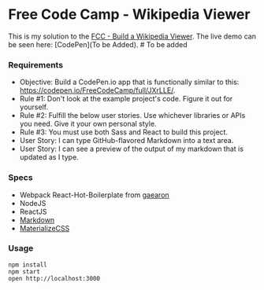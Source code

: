 Free Code Camp - Wikipedia Viewer
=====================

This is my solution to the [FCC - Build a Wikipedia Viewer](https://www.freecodecamp.com/challenges/build-a-markdown-previewer).
The live demo can be seen here: [CodePen](To be Added). # To be added

### Requirements
* Objective: Build a CodePen.io app that is functionally similar to this: https://codepen.io/FreeCodeCamp/full/JXrLLE/.
* Rule #1: Don't look at the example project's code. Figure it out for yourself.
* Rule #2: Fulfill the below user stories. Use whichever libraries or APIs you need. Give it your own personal style.
* Rule #3: You must use both Sass and React to build this project.
* User Story: I can type GitHub-flavored Markdown into a text area.
* User Story: I can see a preview of the output of my markdown that is updated as I type.


### Specs

* Webpack React-Hot-Boilerplate from [gaearon](https://github.com/gaearon/react-hot-boilerplate)
* NodeJS
* ReactJS
* [Markdown](https://github.com/chjj/marked)
* [MaterializeCSS](http://materializecss.com)

### Usage

```
npm install
npm start
open http://localhost:3000
```

